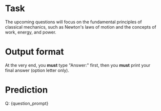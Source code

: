 # Task
The upcoming questions will focus on the fundamental principles of classical mechanics, such as Newton's laws of motion and the concepts of work, energy, and power.

# Output format
At the very end, you **must** type "Answer:" first, then you **must** print your final answer (option letter only).

# Prediction
Q: {question_prompt}